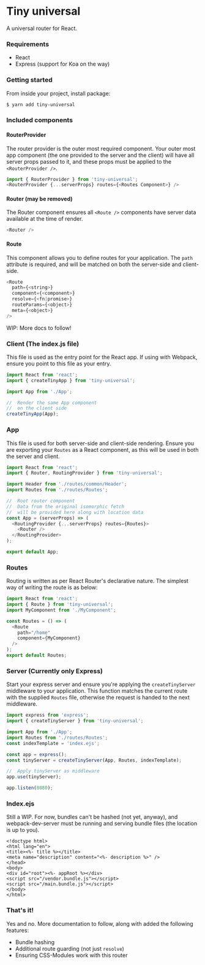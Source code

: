# Tiny universal
A universal router for React.

### Requirements
* React
* Express (support for Koa on the way)

### Getting started
From inside your project, install package:
```bash
$ yarn add tiny-universal
```

### Included components
#### RouterProvider
The router provider is the outer most required component. Your outer most
app component (the one provided to the server and the client) will have
all server props passed to it, and these props must be applied
to the `<RouterProvider />`.
```js
import { RouterProvider } from 'tiny-universal';
<RouterProvider {...serverProps} routes={<Routes Component>} />
```

#### Router (may be removed)
The Router component ensures all `<Route />` components have server data
available at the time of render.
```js
<Router />
```

#### Route
This component allows you to define routes for your application. The `path` attribute
is required, and will be matched on both the server-side and client-side.
```js
<Route
  path={<string>}
  component={<component>}
  resolve={<fn|promise>}
  routeParams={<object>}
  meta={<object>}
/>
```
WIP: More docs to follow!


### Client (The index.js file)
This file is used as the entry point for the React app. If using with
Webpack, ensure you point to this file as your entry.
```js
import React from 'react';
import { createTinyApp } from 'tiny-universal';

import App from './App';

//  Render the same App component
//  on the client side
createTinyApp(App);
```

### App
This file is used for both server-side and client-side rendering. Ensure
you are exporting your `Routes` as a React component, as this will be used
in both the server and client.
```js
import React from 'react';
import { Router, RoutingProvider } from 'tiny-universal';

import Header from './routes/common/Header';
import Routes from './routes/Routes';

//  Root router component
//  Data from the original isomorphic fetch
//  will be provided here along with location data
const App = (serverProps) => (
  <RoutingProvider {...serverProps} routes={Routes}>
    <Router />
  </RoutingProvider>
);

export default App;
```

### Routes
Routing is written as per React Router's declarative nature. The simplest way of writing
the route is as below:
```js
import React from 'react';
import { Route } from 'tiny-universal';
import MyComponent from './MyComponent';

const Routes = () => (
  <Route
    path="/home"
    component={MyComponent}
  />
);
export default Routes;

```

### Server (Currently only Express)
Start your express server and ensure you're applying the `createTinyServer` middleware
to your application. This function matches the current route with the supplied
`Routes` file, otherwise the request is handed to the next middleware.
```js
import express from 'express';
import { createTinyServer } from 'tiny-universal';

import App from './App';
import Routes from './routes/Routes';
const indexTemplate = 'index.ejs';

const app = express();
const tinyServer = createTinyServer(App, Routes, indexTemplate);

//  Apply tinyServer as middleware
app.use(tinyServer);

app.listen(8080);
```

### Index.ejs
Still a WIP. For now, bundles can't be hashed (not yet, anyway), and webpack-dev-server
must be running and serving bundle files (the location is up to you).
```ejs
<!doctype html>
<html lang="en">
<title><%- title %></title>
<meta name="description" content="<%- description %>" />
</head>
<body>
<div id="root"><%- appRoot %></div>
<script src="/vendor.bundle.js"></script>
<script src="/main.bundle.js"></script>
</body>
</html>
```

### That's it!
Yes and no. More documentation to follow, along with added the following features:
* Bundle hashing
* Additional route guarding (not just `resolve`)
* Ensuring CSS-Modules work with this router